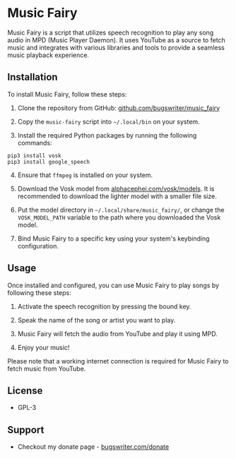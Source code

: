 # Music Fairy

Music Fairy is a script that utilizes speech recognition to play any song audio in MPD (Music Player Daemon). It uses YouTube as a source to fetch music and integrates with various libraries and tools to provide a seamless music playback experience.

## Installation

To install Music Fairy, follow these steps:

1. Clone the repository from GitHub: [github.com/bugswriter/music_fairy](https://github.com/bugswriter/music_fairy)

2. Copy the `music-fairy` script into `~/.local/bin` on your system.

3. Install the required Python packages by running the following commands:

```
pip3 install vosk
pip3 install google_speech
```

4. Ensure that `ffmpeg` is installed on your system.

5. Download the Vosk model from [alphacephei.com/vosk/models](https://alphacephei.com/vosk/models). It is recommended to download the lighter model with a smaller file size.

6. Put the model directory in `~/.local/share/music_fairy/`, or change the `VOSK_MODEL_PATH` variable to the path where you downloaded the Vosk model.

7. Bind Music Fairy to a specific key using your system's keybinding configuration.

## Usage

Once installed and configured, you can use Music Fairy to play songs by following these steps:

1. Activate the speech recognition by pressing the bound key.

2. Speak the name of the song or artist you want to play.

3. Music Fairy will fetch the audio from YouTube and play it using MPD.

4. Enjoy your music!

Please note that a working internet connection is required for Music Fairy to fetch music from YouTube.

## License
- GPL-3

## Support
- Checkout my donate page - [bugswriter.com/donate](https://bugswriter.com/donate)
